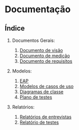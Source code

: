 # Documentação

## Índice

1. Documentos Gerais:

    1. [Documento de visão](VISION.md)
    2. [Documento de medição](MEASUREMENT.md)
    3. [Documento de requisitos](REQUIREMENTS.md)
    
2. Modelos:

    1. [EAP](EAP.md)
    2. [Modelos de casos de uso](models/USECASES.md)
    3. [Diagramas de classe](models/CLASSDIAGRAM.md)
    4. [Plano de testes](models/TESTPLAN.md)
    
3. Relatórios:

    1. [Relatórios de entrevistas](reports/MEETINGS.md)
    2. [Relatório de testes](reports/TESTS.md)
